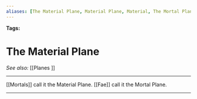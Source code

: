 ```yaml
---
aliases: [The Material Plane, Material Plane, Material, The Mortal Plane, Mortal Plane]
---
```


**Tags:** 
# The Material Plane
*See also:* [[Planes ]]
___
[[Mortals]] call it the Material Plane.
[[Fae]] call it the Mortal Plane.
___

